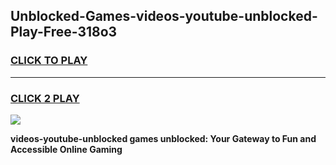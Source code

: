 
## Unblocked-Games-videos-youtube-unblocked-Play-Free-318o3
<h3>
<a href="https://premium76.site?title=videos-youtube-unblocked&ref=18A1">CLICK TO PLAY</a></h3>
<hr>

<h3>
<a href="https://premium76.site?title=videos-youtube-unblocked&ref=18A1">CLICK 2 PLAY</a>
  
</h3>

<a href="https://premium76.site?title=videos-youtube-unblocked&ref=18A1"><img src="https://clearcache.store/games.png"></a>


**videos-youtube-unblocked games unblocked: Your Gateway to Fun and Accessible Online Gaming**
